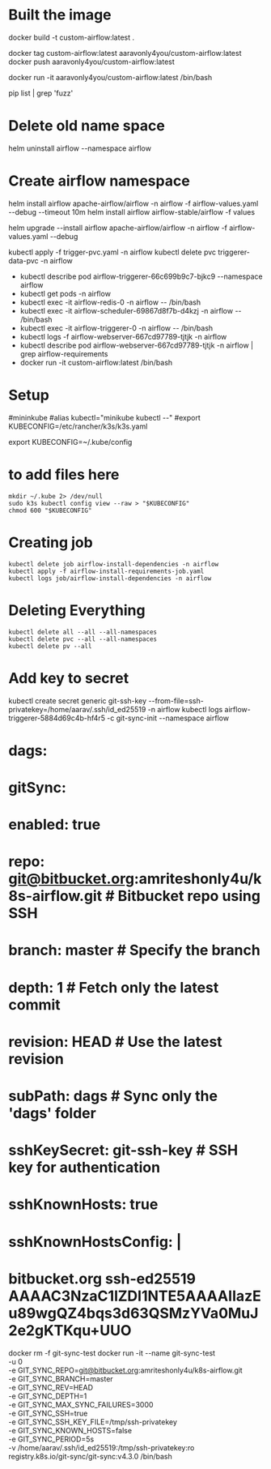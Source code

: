 
# Built the image
docker build -t custom-airflow:latest .


docker tag custom-airflow:latest aaravonly4you/custom-airflow:latest
docker push aaravonly4you/custom-airflow:latest

docker run -it aaravonly4you/custom-airflow:latest /bin/bash

pip list | grep 'fuzz'

# Delete old name space
helm uninstall airflow --namespace airflow

<!-- # Apply Configmap
kubectl apply -f airflow-requirements-configmap.yaml -->

# Create airflow namespace
helm install airflow apache-airflow/airflow -n airflow -f airflow-values.yaml  --debug --timeout 10m
helm install airflow airflow-stable/airflow -f values 

helm upgrade --install airflow apache-airflow/airflow -n airflow -f airflow-values.yaml  --debug

kubectl apply -f trigger-pvc.yaml -n airflow
kubectl delete pvc triggerer-data-pvc -n airflow

* kubectl describe pod airflow-triggerer-66c699b9c7-bjkc9 --namespace airflow
* kubectl get pods -n airflow
* kubectl exec -it airflow-redis-0 -n airflow -- /bin/bash
* kubectl exec -it airflow-scheduler-69867d8f7b-d4kzj -n airflow -- /bin/bash
* kubectl exec -it airflow-triggerer-0 -n airflow -- /bin/bash
* kubectl logs -f airflow-webserver-667cd97789-tjtjk -n airflow
* kubectl describe pod airflow-webserver-667cd97789-tjtjk -n airflow | grep airflow-requirements
* docker run -it custom-airflow:latest /bin/bash

# Setup 
#mininkube
#alias kubectl="minikube kubectl --"
#export KUBECONFIG=/etc/rancher/k3s/k3s.yaml

export KUBECONFIG=~/.kube/config

# to add files here 

    mkdir ~/.kube 2> /dev/null
    sudo k3s kubectl config view --raw > "$KUBECONFIG"
    chmod 600 "$KUBECONFIG"


# Creating job

    kubectl delete job airflow-install-dependencies -n airflow
    kubectl apply -f airflow-install-requirements-job.yaml
    kubectl logs job/airflow-install-dependencies -n airflow
    
# Deleting Everything

    kubectl delete all --all --all-namespaces
    kubectl delete pvc --all --all-namespaces
    kubectl delete pv --all

# Add key to secret
kubectl create secret generic git-ssh-key --from-file=ssh-privatekey=/home/aarav/.ssh/id_ed25519 -n airflow
kubectl logs airflow-triggerer-5884d69c4b-hf4r5 -c git-sync-init --namespace airflow


# dags:
#   gitSync:
#     enabled: true
#     repo: git@bitbucket.org:amriteshonly4u/k8s-airflow.git # Bitbucket repo using SSH
#     branch: master                                         # Specify the branch
#     depth: 1                                               # Fetch only the latest commit
#     revision: HEAD                                         # Use the latest revision
#     subPath: dags                                          # Sync only the 'dags' folder
#     sshKeySecret: git-ssh-key                              # SSH key for authentication
#     sshKnownHosts: true
#     sshKnownHostsConfig: |
#       bitbucket.org ssh-ed25519 AAAAC3NzaC1lZDI1NTE5AAAAIIazEu89wgQZ4bqs3d63QSMzYVa0MuJ2e2gKTKqu+UUO


docker rm -f git-sync-test
docker run -it --name git-sync-test \
    -u 0 \
  -e GIT_SYNC_REPO=git@bitbucket.org:amriteshonly4u/k8s-airflow.git \
  -e GIT_SYNC_BRANCH=master \
  -e GIT_SYNC_REV=HEAD \
  -e GIT_SYNC_DEPTH=1 \
  -e GIT_SYNC_MAX_SYNC_FAILURES=3000 \
  -e GIT_SYNC_SSH=true \
  -e GIT_SYNC_SSH_KEY_FILE=/tmp/ssh-privatekey \
  -e GIT_SYNC_KNOWN_HOSTS=false \
  -e GIT_SYNC_PERIOD=5s \
  -v /home/aarav/.ssh/id_ed25519:/tmp/ssh-privatekey:ro \
  registry.k8s.io/git-sync/git-sync:v4.3.0 /bin/bash

